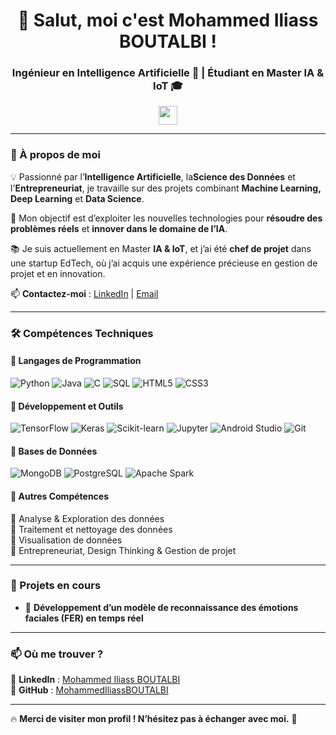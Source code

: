 <h1 align="center">👋 Salut, moi c'est Mohammed Iliass BOUTALBI !</h1>
<h3 align="center">Ingénieur en Intelligence Artificielle 🤖 | Étudiant en Master IA & IoT 🎓</h3>

<p align="center">
  <img src="https://media.giphy.com/media/hvRJCLFzcasrR4ia7z/giphy.gif" width="30">
</p>

---

### 🚀 À propos de moi  
💡 Passionné par l’**Intelligence Artificielle**, la**Science des Données** et l'**Entrepreneuriat**, je travaille sur des projets combinant **Machine Learning, Deep Learning** et **Data Science**.  

🔬 Mon objectif est d’exploiter les nouvelles technologies pour **résoudre des problèmes réels** et **innover dans le domaine de l’IA**.  

📚 Je suis actuellement en Master **IA & IoT**, et j’ai été **chef de projet** dans une startup EdTech, où j’ai acquis une expérience précieuse en gestion de projet et en innovation.  

📫 **Contactez-moi** : [LinkedIn](https://www.linkedin.com/in/mohammed-iliass-boutalbi-2580282b0/) | [Email](mailto:mohammediliass.boutalbi@gmail.com)  

---

### 🛠️ Compétences Techniques  

#### 🔹 **Langages de Programmation**  
![Python](https://img.shields.io/badge/Python-3776AB?style=for-the-badge&logo=python&logoColor=white)
![Java](https://img.shields.io/badge/Java-007396?style=for-the-badge&logo=openjdk&logoColor=white)
![C](https://img.shields.io/badge/C-00599C?style=for-the-badge&logo=c&logoColor=white)
![SQL](https://img.shields.io/badge/SQL-4479A1?style=for-the-badge&logo=postgresql&logoColor=white)
![HTML5](https://img.shields.io/badge/HTML5-E34F26?style=for-the-badge&logo=html5&logoColor=white)
![CSS3](https://img.shields.io/badge/CSS3-1572B6?style=for-the-badge&logo=css3&logoColor=white)

#### 🔹 **Développement et Outils**  
![TensorFlow](https://img.shields.io/badge/TensorFlow-FF6F00?style=for-the-badge&logo=tensorflow&logoColor=white)
![Keras](https://img.shields.io/badge/Keras-D00000?style=for-the-badge&logo=keras&logoColor=white)
![Scikit-learn](https://img.shields.io/badge/Scikit--Learn-F7931E?style=for-the-badge&logo=scikitlearn&logoColor=white)
![Jupyter](https://img.shields.io/badge/Jupyter-F37626?style=for-the-badge&logo=jupyter&logoColor=white)
![Android Studio](https://img.shields.io/badge/Android_Studio-3DDC84?style=for-the-badge&logo=android-studio&logoColor=white)
![Git](https://img.shields.io/badge/Git-F05032?style=for-the-badge&logo=git&logoColor=white)

#### 🔹 **Bases de Données**  
![MongoDB](https://img.shields.io/badge/MongoDB-4EA94B?style=for-the-badge&logo=mongodb&logoColor=white)
![PostgreSQL](https://img.shields.io/badge/PostgreSQL-336791?style=for-the-badge&logo=postgresql&logoColor=white)
![Apache Spark](https://img.shields.io/badge/Apache_Spark-FDEE21?style=for-the-badge&logo=apachespark&logoColor=black)

#### 🔹 **Autres Compétences**  
🔹 Analyse & Exploration des données  
🔹 Traitement et nettoyage des données  
🔹 Visualisation de données  
🔹 Entrepreneuriat, Design Thinking & Gestion de projet  

---


### 🚀 Projets en cours  
- 🤖 **Développement d’un modèle de reconnaissance des émotions faciales (FER) en temps réel**  

---

### 📫 Où me trouver ?  
📍 **LinkedIn** : [Mohammed Iliass BOUTALBI](https://www.linkedin.com/in/mohammed-iliass-boutalbi-2580282b0/)  
📍 **GitHub** : [MohammedIliassBOUTALBI](https://github.com/MohammedIliassBOUTALBI)  

---

🔥 **Merci de visiter mon profil ! N’hésitez pas à échanger avec moi.** 🚀  
